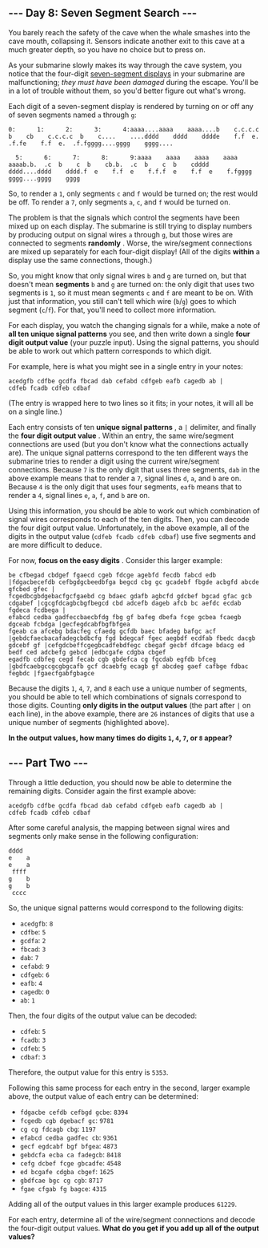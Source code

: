 ## --- Day 8: Seven Segment Search ---
You barely reach the safety of the cave when the whale smashes into the cave mouth, collapsing it. Sensors indicate another exit to this cave at a much greater depth, so you have no choice but to press on.

As your submarine slowly makes its way through the cave system, you notice that the four-digit  [seven-segment displays](https://en.wikipedia.org/wiki/Seven-segment_display)  in your submarine are malfunctioning;  *they must have been damaged*  during the escape. You'll be in a lot of trouble without them, so you'd better figure out what's wrong.

Each digit of a seven-segment display is rendered by turning on or off any of seven segments named `a` through `g`:

```
0:      1:      2:      3:      4:aaaa....aaaa    aaaa....b    c.c.c.c  b    cb    c.c.c.c  b    c....    ....dddd    dddd    dddde    f.f  e.  .f.fe    f.f  e.  .f.fgggg....gggg    gggg....

  5:      6:      7:      8:      9:aaaa    aaaa    aaaa    aaaa    aaaab.b.  .c  b    c  b    cb.b.  .c  b    c  b    cdddd    dddd....dddd    dddd.f  e    f.f  e    f.f.f  e    f.f  e    f.fgggg    gggg....gggg    gggg
```
So, to render a `1`, only segments `c` and `f` would be turned on; the rest would be off. To render a `7`, only segments `a`, `c`, and `f` would be turned on.

The problem is that the signals which control the segments have been mixed up on each display. The submarine is still trying to display numbers by producing output on signal wires `a` through `g`, but those wires are connected to segments  **randomly** . Worse, the wire/segment connections are mixed up separately for each four-digit display! (All of the digits  **within**  a display use the same connections, though.)

So, you might know that only signal wires `b` and `g` are turned on, but that doesn't mean  **segments** `b` and `g` are turned on: the only digit that uses two segments is `1`, so it must mean segments `c` and `f` are meant to be on. With just that information, you still can't tell which wire (`b`/`g`) goes to which segment (`c`/`f`). For that, you'll need to collect more information.

For each display, you watch the changing signals for a while, make a note of  **all ten unique signal patterns**  you see, and then write down a single  **four digit output value**  (your puzzle input). Using the signal patterns, you should be able to work out which pattern corresponds to which digit.

For example, here is what you might see in a single entry in your notes:

```
acedgfb cdfbe gcdfa fbcad dab cefabd cdfgeb eafb cagedb ab |
cdfeb fcadb cdfeb cdbaf
```
(The entry is wrapped here to two lines so it fits; in your notes, it will all be on a single line.)

Each entry consists of ten  **unique signal patterns** , a `|` delimiter, and finally the  **four digit output value** . Within an entry, the same wire/segment connections are used (but you don't know what the connections actually are). The unique signal patterns correspond to the ten different ways the submarine tries to render a digit using the current wire/segment connections. Because `7` is the only digit that uses three segments, `dab` in the above example means that to render a `7`, signal lines `d`, `a`, and `b` are on. Because `4` is the only digit that uses four segments, `eafb` means that to render a `4`, signal lines `e`, `a`, `f`, and `b` are on.

Using this information, you should be able to work out which combination of signal wires corresponds to each of the ten digits. Then, you can decode the four digit output value. Unfortunately, in the above example, all of the digits in the output value (`cdfeb fcadb cdfeb cdbaf`) use five segments and are more difficult to deduce.

For now,  **focus on the easy digits** . Consider this larger example:

```
be cfbegad cbdgef fgaecd cgeb fdcge agebfd fecdb fabcd edb |fdgacbecefdb cefbgdgcbeedbfga begcd cbg gc gcadebf fbgde acbgfd abcde gfcbed gfec |
fcgedbcgbdgebacfgcfgaebd cg bdaec gdafb agbcfd gdcbef bgcad gfac gcb cdgabef |cgcgfdcagbcbgfbegcd cbd adcefb dageb afcb bc aefdc ecdab fgdeca fcdbega |
efabcd cedba gadfeccbaecbfdg fbg gf bafeg dbefa fcge gcbea fcaegb dgceab fcbdga |gecfegdcabfbgfbfgea
fgeab ca afcebg bdacfeg cfaedg gcfdb baec bfadeg bafgc acf |gebdcfaecbacafadegcbdbcfg fgd bdegcaf fgec aegbdf ecdfab fbedc dacgb gdcebf gf |cefgdcbeffcgegbcadfebdfegc cbegaf gecbf dfcage bdacg ed bedf ced adcbefg gebcd |edbcgafe cdgba cbgef
egadfb cdbfeg cegd fecab cgb gbdefca cg fgcdab egfdb bfceg |gbdfcaebgccgcgbgcafb gcf dcaebfg ecagb gf abcdeg gaef cafbge fdbac fegbdc |fgaecfgabfgbagce
```
Because the digits `1`, `4`, `7`, and `8` each use a unique number of segments, you should be able to tell which combinations of signals correspond to those digits. Counting  **only digits in the output values**  (the part after `|` on each line), in the above example, there are `26` instances of digits that use a unique number of segments (highlighted above).

 **In the output values, how many times do digits `1`, `4`, `7`, or `8` appear?** 

## --- Part Two ---
Through a little deduction, you should now be able to determine the remaining digits. Consider again the first example above:

```
acedgfb cdfbe gcdfa fbcad dab cefabd cdfgeb eafb cagedb ab |
cdfeb fcadb cdfeb cdbaf
```
After some careful analysis, the mapping between signal wires and segments only make sense in the following configuration:

```
dddd
e    a
e    a
 ffff
g    b
g    b
 cccc
```
So, the unique signal patterns would correspond to the following digits:


- `acedgfb`: `8`
- `cdfbe`: `5`
- `gcdfa`: `2`
- `fbcad`: `3`
- `dab`: `7`
- `cefabd`: `9`
- `cdfgeb`: `6`
- `eafb`: `4`
- `cagedb`: `0`
- `ab`: `1`

Then, the four digits of the output value can be decoded:


- `cdfeb`: `5`
- `fcadb`: `3`
- `cdfeb`: `5`
- `cdbaf`: `3`

Therefore, the output value for this entry is `5353`.

Following this same process for each entry in the second, larger example above, the output value of each entry can be determined:


- `fdgacbe cefdb cefbgd gcbe`: `8394`
- `fcgedb cgb dgebacf gc`: `9781`
- `cg cg fdcagb cbg`: `1197`
- `efabcd cedba gadfec cb`: `9361`
- `gecf egdcabf bgf bfgea`: `4873`
- `gebdcfa ecba ca fadegcb`: `8418`
- `cefg dcbef fcge gbcadfe`: `4548`
- `ed bcgafe cdgba cbgef`: `1625`
- `gbdfcae bgc cg cgb`: `8717`
- `fgae cfgab fg bagce`: `4315`

Adding all of the output values in this larger example produces `61229`.

For each entry, determine all of the wire/segment connections and decode the four-digit output values.  **What do you get if you add up all of the output values?** 

